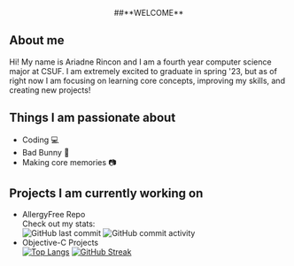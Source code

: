 <p align="center">
##**WELCOME**
</p>

## About me
Hi! My name is Ariadne Rincon and I am a fourth year computer science major at CSUF. I am extremely excited to graduate in spring '23, but as of right now I am focusing on learning core concepts, improving my skills, and creating new projects!

## Things I am passionate about
- Coding :computer:
- Bad Bunny :rabbit:
- Making core memories :camera:

## Projects I am currently working on
- AllergyFree Repo               
Check out my stats:   
![GitHub last commit](https://img.shields.io/github/last-commit/arincon10912/AllergyFree?style=for-the-badge)
![GitHub commit activity](https://img.shields.io/github/commit-activity/m/arincon10912/AllergyFree?style=for-the-badge)    
- Objective-C Projects                   
[![Top Langs](https://github-readme-stats.vercel.app/api/top-langs/?username=arincon10912&layout=compact)](https://github.com/arincon10912/github-readme-stats)
[![GitHub Streak](https://github-readme-streak-stats.herokuapp.com/?user=arincon10912)](https://git.io/streak-stats)



